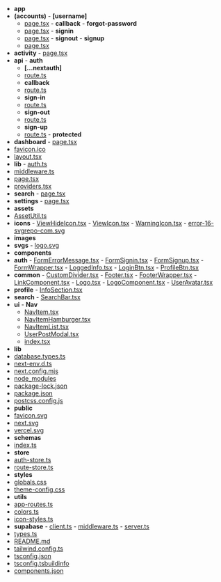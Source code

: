-  __app__
  -  __(accounts)__
    -  __[username]__
      -  [page.tsx](app/(accounts)/[username]/page.tsx)
    -  __callback__
    -  __forgot-password__
      -  [page.tsx](app/(accounts)/forgot-password/page.tsx)
    -  __signin__
      -  [page.tsx](app/(accounts)/signin/page.tsx)
    -  __signout__
    -  __signup__
      -  [page.tsx](app/(accounts)/signup/page.tsx)
  -  __activity__
    -  [page.tsx](app/activity/page.tsx)
  -  __api__
    -  __auth__
      -  __[...nextauth]__
        -  [route.ts](app/api/auth/[...nextauth]/route.ts)
      -  __callback__
        -  [route.ts](app/api/auth/callback/route.ts)
      -  __sign-in__
        -  [route.ts](app/api/auth/sign-in/route.ts)
      -  __sign-out__
        -  [route.ts](app/api/auth/sign-out/route.ts)
      -  __sign-up__
        -  [route.ts](app/api/auth/sign-up/route.ts)
    -  __protected__
  -  __dashboard__
    -  [page.tsx](app/dashboard/page.tsx)
  -  [favicon.ico](app/favicon.ico)
  -  [layout.tsx](app/layout.tsx)
  -  __lib__
    -  [auth.ts](app/lib/auth.ts)
  -  [middleware.ts](app/middleware.ts)
  -  [page.tsx](app/page.tsx)
  -  [providers.tsx](app/providers.tsx)
  -  __search__
    -  [page.tsx](app/search/page.tsx)
  -  __settings__
    -  [page.tsx](app/settings/page.tsx)
-  __assets__
  -  [AssetUtil.ts](assets/AssetUtil.ts)
  -  __icons__
    -  [ViewHideIcon.tsx](assets/icons/ViewHideIcon.tsx)
    -  [ViewIcon.tsx](assets/icons/ViewIcon.tsx)
    -  [WarningIcon.tsx](assets/icons/WarningIcon.tsx)
    -  [error-16-svgrepo-com.svg](assets/icons/error-16-svgrepo-com.svg)
  -  __images__
  -  __svgs__
    -  [logo.svg](assets/svgs/logo.svg)
-  __components__
  -  __auth__
    -  [FormErrorMessage.tsx](components/auth/FormErrorMessage.tsx)
    -  [FormSignin.tsx](components/auth/FormSignin.tsx)
    -  [FormSignup.tsx](components/auth/FormSignup.tsx)
    -  [FormWrapper.tsx](components/auth/FormWrapper.tsx)
    -  [LoggedInfo.tsx](components/auth/LoggedInfo.tsx)
    -  [LoginBtn.tsx](components/auth/LoginBtn.tsx)
    -  [ProfileBtn.tsx](components/auth/ProfileBtn.tsx)
  -  __common__
    -  [CustomDivider.tsx](components/common/CustomDivider.tsx)
    -  [Footer.tsx](components/common/Footer.tsx)
    -  [FooterWrapper.tsx](components/common/FooterWrapper.tsx)
    -  [LinkComponent.tsx](components/common/LinkComponent.tsx)
    -  [Logo.tsx](components/common/Logo.tsx)
    -  [LogoComponent.tsx](components/common/LogoComponent.tsx)
    -  [UserAvatar.tsx](components/common/UserAvatar.tsx)
  -  __profile__
    -  [InfoSection.tsx](components/profile/InfoSection.tsx)
  -  __search__
    -  [SearchBar.tsx](components/search/SearchBar.tsx)
  -  __ui__
    -  __Nav__
      -  [NavItem.tsx](components/ui/Nav/NavItem.tsx)
      -  [NavItemHamburger.tsx](components/ui/Nav/NavItemHamburger.tsx)
      -  [NavItemList.tsx](components/ui/Nav/NavItemList.tsx)
      -  [UserPostModal.tsx](components/ui/Nav/UserPostModal.tsx)
      -  [index.tsx](components/ui/Nav/index.tsx)
-  __lib__
  -  [database.types.ts](lib/database.types.ts)
-  [next-env.d.ts](next-env.d.ts)
-  [next.config.mjs](next.config.mjs)
-  [node_modules](node_modules)
-  [package-lock.json](package-lock.json)
-  [package.json](package.json)
-  [postcss.config.js](postcss.config.js)
-  __public__
  -  [favicon.svg](public/favicon.svg)
  -  [next.svg](public/next.svg)
  -  [vercel.svg](public/vercel.svg)
-  __schemas__
  -  [index.ts](schemas/index.ts)
-  __store__
  -  [auth-store.ts](store/auth-store.ts)
  -  [route-store.ts](store/route-store.ts)
-  __styles__
  -  [globals.css](styles/globals.css)
  -  [theme-config.css](styles/theme-config.css)
-  __utils__
  -  [app-routes.ts](utils/app-routes.ts)
  -  [colors.ts](utils/colors.ts)
  -  [icon-styles.ts](utils/icon-styles.ts)
  -  __supabase__
    -  [client.ts](utils/supabase/client.ts)
    -  [middleware.ts](utils/supabase/middleware.ts)
    -  [server.ts](utils/supabase/server.ts)
  -  [types.ts](utils/types.ts)
-  [README.md](README.md)
-  [tailwind.config.ts](tailwind.config.ts)
-  [tsconfig.json](tsconfig.json)
-  [tsconfig.tsbuildinfo](tsconfig.tsbuildinfo)
-  [components.json](components.json)
